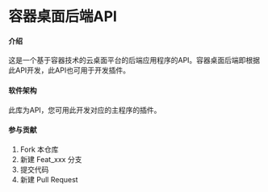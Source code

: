 # 容器桌面后端API

#### 介绍
这是一个基于容器技术的云桌面平台的后端应用程序的API。容器桌面后端即根据此API开发，此API也可用于开发插件。

#### 软件架构
此库为API，您可用此开发对应的主程序的插件。

#### 参与贡献

1.  Fork 本仓库
2.  新建 Feat_xxx 分支
3.  提交代码
4.  新建 Pull Request
